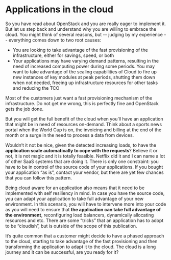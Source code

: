 # Applications in the cloud 

So you have read about OpenStack and you are really eager to implement it. But let us step back and understand why you are willing to embrace the cloud. You might think of several reasons, but -- judging by my experience -- everything comes down to two root causes:

* You are looking to take advantage of the fast provisioning of the infrastructure, either for savings, speed, or both
* Your applications may have varying demand patterns, resulting in the need of increased computing power during some periods. You may want to take advantage of the scaling capabilities of Cloud to fire up new instances of key modules at peak periods, shutting them down when not needed, freeing up infrastructure resources for other tasks and reducing the TCO


Most of the customers just want a fast provisioning mechanism of the infrastructure. Do not get me wrong, this is perfectly fine and OpenStack gets the job done.

But you will get the full benefit of the cloud when you’ll have an application that might be in need of resources on-demand. Think about a sports news portal when the World Cup is on, the invoicing and billing at the end of the month or a surge in the need to process a data from devices.

Wouldn’t it not be nice, given the detected increasing loads, to have the **application scale automatically to cope with the requests**? Believe it or not, it is not magic and it is totally feasible. Netflix did it and I can name a lot of other SaaS systems that are doing it. There is only one constraint: you have to be in control of the source code of your applications. If you bought your application “as is”, contact your vendor, but there are yet few chances that you can follow this pattern.

Being cloud aware for an application also means that it need to be implemented with self resiliency in mind.
In case you have the source code, you can adapt your application to take full advantage of your new environment. In this scenario, you will have to intervene more into your code as you will need to ensure that **the application can take full advantage of the environment**, reconfiguring load balancers, dynamically allocating resources and etc. There are some “tricks” that an application has to adopt to be “cloudish”, but is outside of the scope of this publication.

It’s quite common that a customer might decide to have a phased approach to the cloud, starting to take advantage of the fast provisioning and then transforming the application to adapt it to the cloud. The cloud is a long journey and it can be successful, are you ready for it?